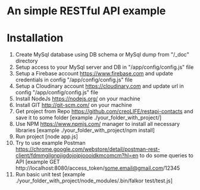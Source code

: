 An simple RESTful API example
====

Installation
===

1. Create MySql database using DB schema or MySql dump from "/_doc" directory
2. Setup access to your MySql server and DB in "/app/config/config.js" file
3. Setup a Firebase account https://www.firebase.com and update credentials in config "/app/config/config.js" file
4. Setup a Cloudinary account https://cloudinary.com and update url in config "/app/config/config.js" file
5. Install NodeJs https://nodejs.org/ on your machine
6. Install GIT http://git-scm.com/ on your machine
7. Get project from Repo https://github.com/creoLIFE/restapi-contacts and save it to some folder
    [example ./your_folder_with_project/]
8. Use NPM https://www.npmjs.com/ manager to install all necessary libraries
    [example ./your_folder_with_project/npm install]
9. Run project
    [node app.js]
10. Try to use example Postman https://chrome.google.com/webstore/detail/postman-rest-client/fdmmgilgnpjigdojojpjoooidkmcomcm?hl=en to do some queries to API
    [example GET http://localhost:8080/access_token/some.email@gmail.com/12345
11. Run basic unit test
    [example ./your_folder_with_project/node_modules/.bin/falkor test/test.js]